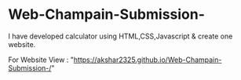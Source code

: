# Web-Champain-Submission-
I have developed calculator using HTML,CSS,Javascript  &amp; create one website.


For Website View : "https://akshar2325.github.io/Web-Champain-Submission-/"

